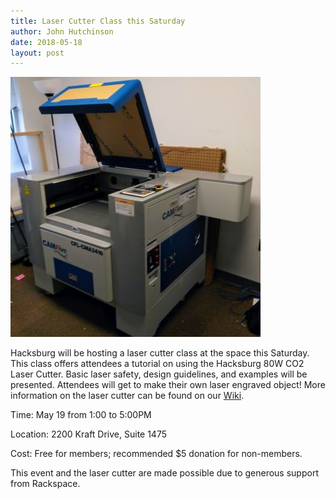 ```yaml
---
title: Laser Cutter Class this Saturday
author: John Hutchinson
date: 2018-05-18
layout: post
---
```


![CAMFive](https://github.com/Hacksburg/hacksburg.github.io/raw/master/images/CAMFive6.jpg)

Hacksburg will be hosting a laser cutter class at the space this Saturday. This class offers attendees a tutorial on using the Hacksburg 80W CO2 Laser Cutter. Basic laser safety, design guidelines, and examples will be presented. Attendees will get to make their own laser engraved object! More information on the laser cutter can be found on our [Wiki](https://wiki.hacksburg.org/).

Time: May 19 from 1:00 to 5:00PM

Location: 2200 Kraft Drive, Suite 1475

Cost: Free for members; recommended $5 donation for non-members.

This event and the laser cutter are made possible due to generous support from Rackspace.